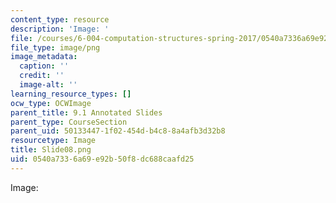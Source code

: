 ```yaml
---
content_type: resource
description: 'Image: '
file: /courses/6-004-computation-structures-spring-2017/0540a7336a69e92b50f8dc688caafd25_Slide08.png
file_type: image/png
image_metadata:
  caption: ''
  credit: ''
  image-alt: ''
learning_resource_types: []
ocw_type: OCWImage
parent_title: 9.1 Annotated Slides
parent_type: CourseSection
parent_uid: 50133447-1f02-454d-b4c8-8a4afb3d32b8
resourcetype: Image
title: Slide08.png
uid: 0540a733-6a69-e92b-50f8-dc688caafd25
---
```

Image: 

